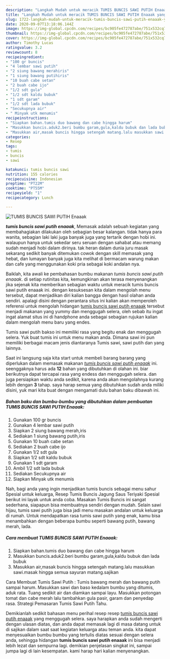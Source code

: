 ```yaml
---
description: "Langkah Mudah untuk meracik TUMIS BUNCIS SAWI PUTIH Enaaak yang praktis"
title: "Langkah Mudah untuk meracik TUMIS BUNCIS SAWI PUTIH Enaaak yang praktis"
slug: 1722-langkah-mudah-untuk-meracik-tumis-buncis-sawi-putih-enaaak-yang-praktis
date: 2020-09-07T13:18:06.144Z
image: https://img-global.cpcdn.com/recipes/bc905fe472787abe/751x532cq70/tumis-buncis-sawi-putih-enaaak-foto-resep-utama.jpg
thumbnail: https://img-global.cpcdn.com/recipes/bc905fe472787abe/751x532cq70/tumis-buncis-sawi-putih-enaaak-foto-resep-utama.jpg
cover: https://img-global.cpcdn.com/recipes/bc905fe472787abe/751x532cq70/tumis-buncis-sawi-putih-enaaak-foto-resep-utama.jpg
author: Timothy Lucas
ratingvalue: 3.2
reviewcount: 8
recipeingredient:
- "100 gr buncis"
- "4 lembar sawi putih"
- "2 siung bawang merahiris"
- "1 siung bawang putihiris"
- "10 buah cabe setan"
- "2 buah cabe ijo"
- "1/2 sdt gula"
- "1/2 sdt kaldu bubuk"
- "1 sdt garam"
- "1/2 sdt lada bubuk"
- "Secukupnya air"
- " Minyak utk menumis"
recipeinstructions:
- "Siapkan bahan.tumis duo bawang dan cabe hingga harum"
- "Masukkan buncis.aduk2.beri bumbu garam,gula,kaldu bubuk dan lada bubuk"
- "Masukkan air,masak buncis hingga setengah matang.lalu masukkan sawi.masak hingga semua sayuran matang.sajikan"
categories:
- Resep
tags:
- tumis
- buncis
- sawi

katakunci: tumis buncis sawi 
nutrition: 155 calories
recipecuisine: Indonesian
preptime: "PT22M"
cooktime: "PT55M"
recipeyield: "1"
recipecategory: Lunch

---
```



![TUMIS BUNCIS SAWI PUTIH Enaaak](https://img-global.cpcdn.com/recipes/bc905fe472787abe/751x532cq70/tumis-buncis-sawi-putih-enaaak-foto-resep-utama.jpg)

<b><i>tumis buncis sawi putih enaaak</i></b>, Memasak adalah sebuah kegiatan yang membahagiakan dilakukan oleh sebagian besar kalangan. tidak hanya para wanita, sebagian laki laki juga banyak juga yang tertarik dengan hobi ini. walaupun hanya untuk sekedar seru seruan dengan sahabat atau memang sudah menjadi hobi dalam dirinya. tak heran dalam dunia juru masak sekarang sedikit banyak ditemukan cowok dengan skill memasak yang hebat, dan lumayan banyak juga kita melihat di bermacam warung makan dan cafe yang menggunakan koki pria sebagai koki andalan nya.

Baiklah, kita awali ke pembahasan bumbu makanan <i>tumis buncis sawi putih enaaak</i>. di setiap rutinitas kita, kemungkinan akan terasa menyenangkan jika sejenak kita memberikan sebagian waktu untuk meracik tumis buncis sawi putih enaaak ini. dengan kesuksesan kita dalam mengolah menu tersebut, dapat menjadikan diri kalian bangga dengan hasil olahan anda sendiri. apalagi disini dengan perantara situs ini kalian akan memperoleh referensi untuk mengolah hidangan <u>tumis buncis sawi putih enaaak</u> tersebut menjadi makanan yang yummy dan menggugah selera, oleh sebab itu ingat ingat alamat situs ini di handphone anda sebagai sebagian rujukan kalian dalam mengolah menu baru yang endes.

Tumis sawi putih bakso ini memiliki rasa yang begitu enak dan menggugah selera. Yuk buat tumis ini untuk menu makan anda. Dimana sawi ini pun memiliki berbagai macam jenis diantaranya Tumis sawi, sawi putih dan yang lainnya.


Saat ini langsung saja kita start untuk membeli barang barang yang diperlukan dalam memasak makanan <u><i>tumis buncis sawi putih enaaak</i></u> ini. seenggaknya harus ada <b>12</b> bahan yang dibutuhkan di olahan ini. biar berikutnya dapat tercapai rasa yang endess dan menggugah selera. dan juga persiapkan waktu anda sedikit, karena anda akan mengolahnya kurang lebih dengan <b>3</b> tahap. saya harap semua yang dibutuhkan sudah anda miliki disini, yuk mari kita buat dengan mengamati dulu bahan baku dibawah ini.

<!--inarticleads1-->

##### Bahan baku dan bumbu-bumbu yang dibutuhkan dalam pembuatan TUMIS BUNCIS SAWI PUTIH Enaaak:

1. Gunakan 100 gr buncis
1. Gunakan 4 lembar sawi putih
1. Siapkan 2 siung bawang merah,iris
1. Sediakan 1 siung bawang putih,iris
1. Gunakan 10 buah cabe setan
1. Sediakan 2 buah cabe ijo
1. Gunakan 1/2 sdt gula
1. Siapkan 1/2 sdt kaldu bubuk
1. Gunakan 1 sdt garam
1. Ambil 1/2 sdt lada bubuk
1. Sediakan Secukupnya air
1. Siapkan  Minyak utk menumis


Nah, bagi anda yang ingin menjadikan tumis buncis sebagai menu sahur Spesial untuk keluarga, Resep Tumis Buncis Jagung Saus Teriyaki Spesial berikut ini layak untuk anda coba. Masakan Tumis Buncis ini sangat sederhana, siapapun bisa membuatnya sendiri dengan mudah. Selain sawi hijau, tumis sawi putih juga bisa jadi menu masakan andalan untuk keluarga di rumah. Untuk mendapatkan rasa tumis sawi putih yang enak, kamu bisa menambahkan dengan beberapa bumbu seperti bawang putih, bawang merah, lada. 

<!--inarticleads2-->

##### Cara membuat TUMIS BUNCIS SAWI PUTIH Enaaak:

1. Siapkan bahan.tumis duo bawang dan cabe hingga harum
1. Masukkan buncis.aduk2.beri bumbu garam,gula,kaldu bubuk dan lada bubuk
1. Masukkan air,masak buncis hingga setengah matang.lalu masukkan sawi.masak hingga semua sayuran matang.sajikan


Cara Membuat Tumis Sawi Putih : Tumis bawang merah dan bawang putih sampai harum. Masukkan sawi dan baso kedalam bumbu yang ditumis, aduk rata. Tuang sedikit air dan diamkan sampai layu. Masukkan potongan tomat dan cabe merah lalu tambahkan gula pasir, garam dan penyedap rasa. Strategi Pemasaran Tumis Sawi Putih Tahu. 

Demikianlah sedikit bahasan menu perihal resep resep <u>tumis buncis sawi putih enaaak</u> yang menggugah selera. saya harapkan anda sudah mengerti dengan ulasan diatas, dan anda dapat memasak lagi di masa datang untuk di sajikan dalam saat saat kegiatan keluarga atau teman anda. kita dapat menyesuaikan bumbu bumbu yang tertulis diatas sesuai dengan selera anda, sehingga hidangan <b>tumis buncis sawi putih enaaak</b> ini bisa menjadi lebih lezat dan sempurna lagi. demikian penjelasan singkat ini, sampai jumpa lagi di lain kesempatan. kami harap hari kalian menyenangkan.
